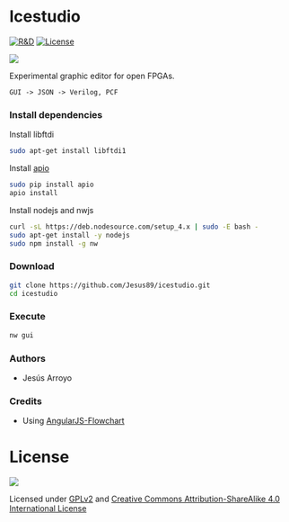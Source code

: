 # Icestudio

[![R&D](https://img.shields.io/badge/-R%26D-brightgreen.svg)](https://github.com/Jesus89/icestudio)
[![License](http://img.shields.io/:license-gpl-blue.svg)](http://opensource.org/licenses/GPL-2.0)

![][icestudio-demo]

Experimental graphic editor for open FPGAs.

    GUI -> JSON -> Verilog, PCF

### Install dependencies

Install libftdi
```bash
sudo apt-get install libftdi1
```

Install [apio](https://github.com/bqlabs/apio)
```bash
sudo pip install apio
apio install
```

Install nodejs and nwjs
```bash
curl -sL https://deb.nodesource.com/setup_4.x | sudo -E bash -
sudo apt-get install -y nodejs
sudo npm install -g nw
```

### Download

```bash
git clone https://github.com/Jesus89/icestudio.git
cd icestudio
```

### Execute

```bash
nw gui
```

### Authors

* Jesús Arroyo

### Credits

* Using [AngularJS-Flowchart](https://github.com/codecapers/AngularJS-FlowChart)

# License

![][bq-logo-cc-sa]

Licensed under [GPLv2](http://opensource.org/licenses/GPL-2.0) and [Creative Commons Attribution-ShareAlike 4.0 International License](http://creativecommons.org/licenses/by-sa/4.0/)

[icestudio-demo]: doc/images/icestudio.gif
[bq-logo-cc-sa]: doc/images/bq-logo-cc-sa-small-150px.png

